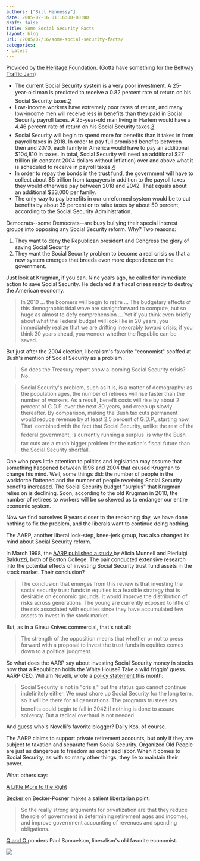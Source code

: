 ```yaml
---
authors: ["Bill Hennessy"]
date: 2005-02-16 01:16:00+00:00
draft: false
title: Some Social Security Facts
layout: blog
url: /2005/02/16/some-social-security-facts/
categories:
- Latest
---
```


Provided by the [Heritage Foundation](https://www.heritage.org/Research/Features/Issues2004/socialsecurity.cfm). (Gotta have something for the [Beltway Traffic Jam](https://www.outsidethebeltway.com/archives/9270))





  * The current Social Security system is a very poor investment. A 25-year-old man is predicted to receive a 0.82 percent rate of return on his Social Security taxes.[2](https://www.heritage.org/Research/Features/Issues2004/socialsecurity.cfm#fn2)
  * Low-income workers have extremely poor rates of return, and many low-income men will receive less in benefits than they paid in Social Security payroll taxes. A 25-year-old man living in Harlem would have a 4.46 percent rate of return on his Social Security taxes.[3](https://www.heritage.org/Research/Features/Issues2004/socialsecurity.cfm#fn3)
  * Social Security will begin to spend more for benefits than it takes in from payroll taxes in 2018. In order to pay full promised benefits between then and 2070, each family in America would have to pay an additional $104,810 in taxes. In total, Social Security will need an additional $27 trillion (in constant 2004 dollars without inflation) over and above what it is scheduled to receive in payroll taxes.[4](https://www.heritage.org/Research/Features/Issues2004/socialsecurity.cfm#fn4)
  * In order to repay the bonds in the trust fund, the government will have to collect about $5 tril­lion from taxpayers in addition to the payroll taxes they would otherwise pay between 2018 and 2042. That equals about an additional $33,000 per family.
  * The only way to pay benefits in our unreformed system would be to cut benefits by about 35 percent or to raise taxes by about 50 percent, according to the Social Security Administration. 


Democrats--some Democrats--are busy bullying their special interest groups into opposing any Social Security reform. Why? Two reasons:





  1. They want to deny the Republican president and Congress the glory of saving Social Security
  2. They want the Social Security problem to become a real crisis so that a new system emerges that breeds even more dependence on the government.


Just look at Krugman, if you can. Nine years ago, he called for immediate action to save Social Security. He declared it a fiscal crises ready to destroy the American economy.




> In 2010 ... the boomers will begin to retire ... The budgetary effects of this demographic tidal wave are straightforward to compute, but so huge as almost to defy comprehension ... Yet if you think even briefly about what the Federal budget will look like in 20 years, you immediately realize that we are drifting inexorably toward crisis; if you think 30 years ahead, you wonder whether the Republic can be saved. 




But just after the 2004 election, liberalism's favorite "economist" scoffed at Bush's mention of Social Security as a problem.




> 

> 
> So does the Treasury report show a looming Social Security crisis? No.

> 
> Social Security's problem, such as it is, is a matter of demography: as the population ages, the number of retirees will rise faster than the number of workers. As a result, benefit costs will rise by about 2 percent of G.D.P. over the next 30 years, and creep up slowly thereafter. By comparison, making the Bush tax cuts permanent would reduce revenue by at least 2.5 percent of G.D.P., starting now. That  combined with the fact that Social Security, unlike the rest of the federal government, is currently running a surplus  is why the Bush tax cuts are a much bigger problem for the nation's fiscal future than the Social Security shortfall.
> 
> 




One who pays little attention to politics and legislation may assume that something happened between 1996 and 2004 that caused Krugman to change his mind. Well, some things did: the number of people in the workforce flattened and the number of people receiving Social Security benefits increased. The Social Security budget "surplus" that Krugman relies on is declining. Soon, according to the old Krugman in 2010, the number of retirees to workers will be so skewed as to endanger our entire economic system.




Now we find ourselves 9 years closer to the reckoning day, we have done nothing to fix the problem, and the liberals want to continue doing nothing.




The AARP, another liberal lock-step, knee-jerk group, has also changed its mind about Social Security reform. 




In March 1998, the [AARP published a study ](https://research.aarp.org/econ/9802_sstrust.pdf)by Alicia Munnell and Pierluigi Balduzzi, both of Boston College. The pair conducted extensive research into the potential effects of investing Social Security trust fund assets in the stock market. Their conclusion?




> 

> 
> The conclusion that emerges from this review is that investing the social security trust funds in equities is a feasible strategy that is desirable on economic grounds. It would improve the distribution of risks across generations. The young are currently exposed to little of the risk associated with equities since they have accumulated few assets to invest in the stock market.
> 
> 




But, as in a Ginsu Knives commercial, that's not all:




> 

> 
> The strength of the opposition means that whether or not to press forward with a proposal to invest the trust funds in equities comes down to a political judgment.
> 
> 




So what does the AARP say about investing Social Security money in stocks now that a Republican holds the White House? Take a wild friggin' guess. AARP CEO, William Novelli, wrote a [policy statement ](https://www.aarp.org/bulletin/socialsec/ss_novelli_perspective.html)this month:




> 

> 
> Social Security is not in "crisis," but the status quo cannot continue indefinitely either. We must shore up Social Security for the long term, so it will be there for all generations. The programs trustees say benefits could begin to fall in 2042 if nothing is done to assure solvency. But a radical overhaul is not needed.
> 
> 




And guess who's Novelli's favorite blogger? Daily Kos, of course.




The AARP claims to support private retirement accounts, but only if they are subject to taxation and separate from Social Security. Organized Old People are just as dangerous to freedom as organized labor. When it comes to Social Security, as with so many other things, they lie to maintain their power.




What others say:




[A Little More to the Right](https://www.alittlemoretotheright.com/journal/00002128.html)




[Becker ](https://www.becker-posner-blog.com/archives/2005/02/why_i_support_a.html)on Becker-Posner makes a salient libertarian point: 




> 

> 
> So the really strong arguments for privatization are that they reduce the role of government in determining retirement ages and incomes, and improve government accounting of revenues and spending obligations. 
> 
> 




[Q and O ](https://www.qando.net/details.aspx?Entry=1147)ponders Paul Samuelson, liberalism's old favorite economist.

![](https://blog.billhennessy.com/aggbug.aspx?PostID=1079)

